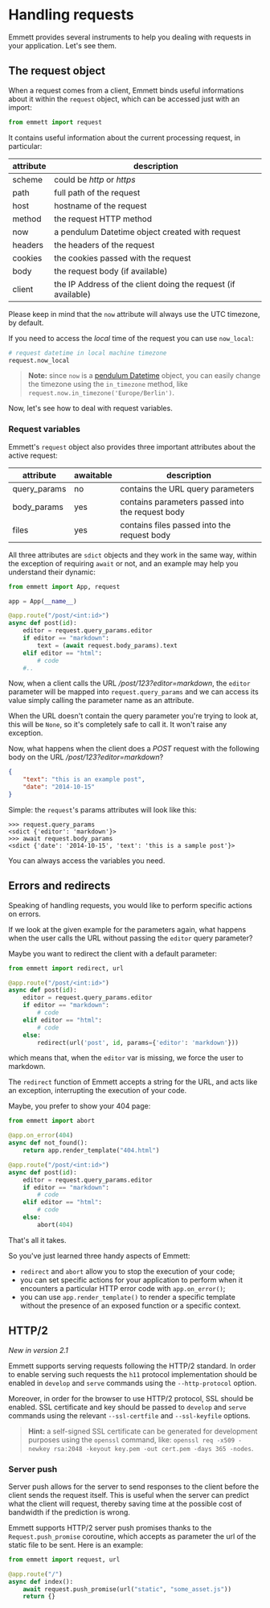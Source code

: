 Handling requests
=================

Emmett provides several instruments to help you dealing with requests in your application. Let's see them.

The request object
------------------

When a request comes from a client, Emmett binds useful informations about it within the `request` object, which can be accessed just with an import:

```python
from emmett import request
```

It contains useful information about the current processing request, in particular:

| attribute | description |
| --- | --- |
| scheme | could be *http* or *https* |
| path | full path of the request |
| host | hostname of the request |
| method | the request HTTP method |
| now | a pendulum Datetime object created with request |
| headers | the headers of the request |
| cookies | the cookies passed with the request |
| body | the request body (if available) |
| client | the IP Address of the client doing the request (if available) |

Please keep in mind that the `now` attribute will always use the UTC timezone, by default.

If you need to access the *local* time of the request you can use `now_local`:

```python
# request datetime in local machine timezone
request.now_local
```

> **Note:** since `now` is a [pendulum Datetime](https://pendulum.eustace.io/) object, you can easily change the timezone using the `in_timezone` method, like `request.now.in_timezone('Europe/Berlin')`.

Now, let's see how to deal with request variables.

### Request variables

Emmett's `request` object also provides three important attributes about the active request:

| attribute | awaitable | description |
| --- | --- | --- |
| query_params | no | contains the URL query parameters |
| body_params | yes | contains parameters passed into the request body |
| files | yes | contains files passed into the request body |

All three attributes are `sdict` objects and they work in the same way, within the exception of requiring `await` or not, and an example may help you understand their dynamic:

```python
from emmett import App, request

app = App(__name__)

@app.route("/post/<int:id>")
async def post(id):
    editor = request.query_params.editor
    if editor == "markdown":
        text = (await request.body_params).text
    elif editor == "html":
        # code
    #..
```

Now, when a client calls the URL */post/123?editor=markdown*, the `editor` parameter will be mapped into `request.query_params` and we can access its value simply calling the parameter name as an attribute.

When the URL doesn't contain the query parameter you're trying to look at, this will be `None`, so it's completely safe to call it. It won't raise any exception.

Now, what happens when the client does a *POST* request with the following body on the URL */post/123?editor=markdown*?

```json
{
    "text": "this is an example post",
    "date": "2014-10-15"
}
```

Simple: the `request`'s params attributes will look like this:

```
>>> request.query_params
<sdict {'editor': 'markdown'}>
>>> await request.body_params
<sdict {'date': '2014-10-15', 'text': 'this is a sample post'}>
```

You can always access the variables you need.

Errors and redirects
--------------------

Speaking of handling requests, you would like to perform specific actions on errors.

If we look at the given example for the parameters again, what happens when the user calls the URL without passing the `editor` query parameter?

Maybe you want to redirect the client with a default parameter:

```python
from emmett import redirect, url

@app.route("/post/<int:id>")
async def post(id):
    editor = request.query_params.editor
    if editor == "markdown":
        # code
    elif editor == "html":
        # code
    else:
        redirect(url('post', id, params={'editor': 'markdown'}))
```

which means that, when the `editor` var is missing, we force the user to markdown.

The `redirect` function of Emmett accepts a string for the URL, and acts like an exception, interrupting the execution of your code.

Maybe, you prefer to show your 404 page:

```python
from emmett import abort

@app.on_error(404)
async def not_found():
    return app.render_template("404.html")

@app.route("/post/<int:id>")
async def post(id):
    editor = request.query_params.editor
    if editor == "markdown":
        # code
    elif editor == "html":
        # code
    else:
        abort(404)
```

That's all it takes.

So you've just learned three handy aspects of Emmett:

* `redirect` and `abort` allow you to stop the execution of your code;
* you can set specific actions for your application to perform when it encounters a particular HTTP error code with `app.on_error()`;
* you can use `app.render_template()` to render a specific template without the presence of an exposed function or a specific context.

HTTP/2
------

*New in version 2.1*

Emmett supports serving requests following the HTTP/2 standard. In order to enable serving such requests the `h11` protocol implementation should be enabled in `develop` and `serve` commands using the `--http-protocol` option.

Moreover, in order for the browser to use HTTP/2 protocol, SSL should be enabled. SSL certificate and key should be passed to `develop` and `serve` commands using the relevant `--ssl-certfile` and `--ssl-keyfile` options.

> **Hint:** a self-signed SSL certificate can be generated for development purposes using the `openssl` command, like: `openssl req -x509 -newkey rsa:2048 -keyout key.pem -out cert.pem -days 365 -nodes`.

### Server push

Server push allows for the server to send responses to the client before the client sends the request itself. This is useful when the server can predict what the client will request, thereby saving time at the possible cost of bandwidth if the prediction is wrong.

Emmett supports HTTP/2 server push promises thanks to the `Request.push_promise` coroutine, which accepts as parameter the url of the static file to be sent. Here is an example:

```python
from emmett import request, url

@app.route("/")
async def index():
    await request.push_promise(url("static", "some_asset.js"))
    return {}
```
